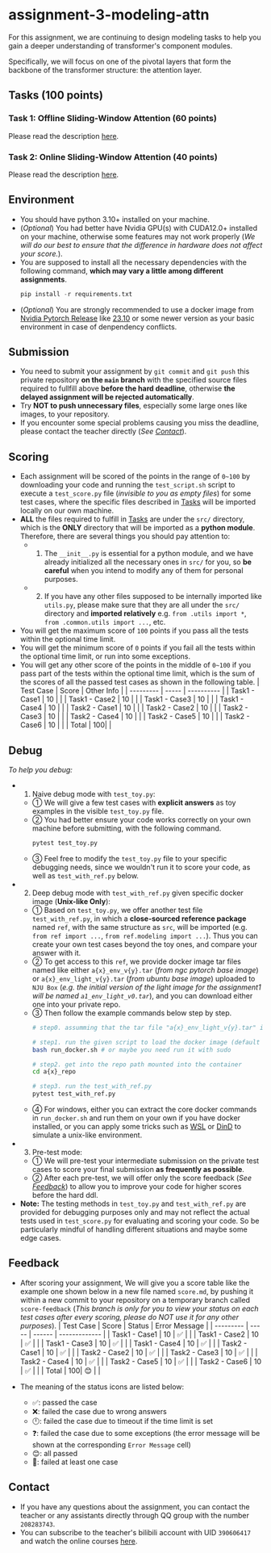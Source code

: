 # assignment-3-modeling-attn
For this assignment, we are continuing to design modeling tasks to help you gain a deeper understanding of transformer's component modules. 

Specifically, we will focus on one of the pivotal layers that form the backbone of the transformer structure: the attention layer.


## Tasks (100 points)

### Task 1: Offline Sliding-Window Attention (60 points)

Please read the description [here](./tasks/task1.md).

### Task 2: Online Sliding-Window Attention (40 points)

Please read the description [here](./tasks/task2.md).


## Environment

* You should have python 3.10+ installed on your machine.
* (*Optional*) You had better have Nvidia GPU(s) with CUDA12.0+ installed on your machine, otherwise some features may not work properly (*We will do our best to ensure that the difference in hardware does not affect your score.*).
* You are supposed to install all the necessary dependencies with the following command, **which may vary a little among different assignments**.
    ```python
    pip install -r requirements.txt
    ```
* (*Optional*) You are strongly recommended to use a docker image from [Nvidia Pytorch Release](https://docs.nvidia.com/deeplearning/frameworks/pytorch-release-notes/index.html) like [23.10](https://docs.nvidia.com/deeplearning/frameworks/pytorch-release-notes/rel-23-10.html#rel-23-10) or some newer version as your basic environment in case of denpendency conflicts.


## Submission

* You need to submit your assignment by `git commit` and `git push` this private repository **on the `main` branch** with the specified source files required to fullfill above **before the hard deadline**, otherwise **the delayed assignment will be rejected automatically**.
* Try **NOT to push unnecessary files**, especially some large ones like images, to your repository.
* If you encounter some special problems causing you miss the deadline, please contact the teacher directly (*See [Contact](#contact)*).


## Scoring

* Each assignment will be scored of the points in the range of `0~100` by downloading your code and running the `test_script.sh` script to execute a `test_score.py` file (*invisible to you as empty files*) for some test cases, where the specific files described in [Tasks](#tasks) will be imported locally on our own machine.
* **ALL** the files required to fulfill in [Tasks](#tasks) are under the `src/` directory, which is the **ONLY** directory that will be imported as a **python module**. Therefore, there are several things you should pay attention to:
    * 1. The `__init__.py` is essential for a python module, and we have already initialized all the necessary ones in `src/` for you, so **be careful** when you intend to modify any of them for personal purposes.
    * 2. If you have any other files supposed to be internally imported like `utils.py`, please make sure that they are all under the `src/` directory and **imported relatively** e.g. `from .utils import *`,  `from .common.utils import ...`, etc.
* You will get the maximum score of `100` points if you pass all the tests within the optional time limit.
* You will get the minimum score of `0` points if you fail all the tests within the optional time limit, or run into some exceptions.
* You will get any other score of the points in the middle of `0~100` if you pass part of the tests within the optional time limit, which is the sum of the scores of all the passed test cases as shown in the following table.
    | Test Case | Score | Other Info |
    | --------- | ----- | ---------- |
    | Task1 - Case1 | 10 |  |
    | Task1 - Case2 | 10 |  |
    | Task1 - Case3 | 10 |  |
    | Task1 - Case4 | 10 |  |
    | Task2 - Case1 | 10 |  |
    | Task2 - Case2 | 10 |  |
    | Task2 - Case3 | 10 |  |
    | Task2 - Case4 | 10 |  |
    | Task2 - Case5 | 10 |  |
    | Task2 - Case6 | 10 |  |
    | Total         | 100|  |


## Debug

*To help you debug:*

* 1. Naive debug mode with `test_toy.py`:
    * ① We will give a few test cases with **explicit answers** as toy examples in the visible `test_toy.py` file.
    * ② You had better ensure your code works correctly on your own machine before submitting, with the following command.
        ```sh
        pytest test_toy.py
        ```
    * ③ Feel free to modify the `test_toy.py` file to your specific debugging needs, since we wouldn't run it to score your code, as well as `test_with_ref.py` below.
* 2. Deep debug mode with `test_with_ref.py` given specific docker image (**Unix-like Only**):
    * ① Based on `test_toy.py`, we offer another test file `test_with_ref.py`, in which a **close-sourced reference package** named `ref`, with the same structure as `src`, will be imported (e.g. `from ref import ...`, `from ref.modeling import ...`). Thus you can create your own test cases beyond the toy ones, and compare your answer with it.
    * ② To get access to this `ref`, we provide docker image tar files named like either `a{x}_env_v{y}.tar` (*from ngc pytorch base image*) or `a{x}_env_light_v{y}.tar` (*from ubuntu base image*) uploaded to `NJU Box` (*e.g. the initial version of the light image for the assignment1 will be named `a1_env_light_v0.tar`*), and you can download either one into your private repo.
    * ③ Then follow the example commands below step by step.
        ```sh
        # step0. assumming that the tar file "a{x}_env_light_v{y}.tar" is already downloaded into your private repo
        
        # step1. run the given script to load the docker image (default the light one) and execute the container
        bash run_docker.sh # or maybe you need run it with sudo

        # step2. get into the repo path mounted into the container
        cd a{x}_repo

        # step3. run the test_with_ref.py
        pytest test_with_ref.py
        ```
    * ④ For windows, either you can extract the core docker commands in `run_docker.sh` and run them on your own if you have docker installed, or you can apply some tricks such as [WSL](https://learn.microsoft.com/en-us/windows/wsl/about) or [DinD](https://jpetazzo.github.io/2015/09/03/do-not-use-docker-in-docker-for-ci/) to simulate a unix-like environment.
* 3. Pre-test mode:
    * ① We will pre-test your intermediate submission on the private test cases to score your final submission **as frequently as possible**.
    * ② After each pre-test, we will offer only the score feedback (*See [Feedback](#feedback)*) to allow you to improve your code for higher scores before the hard ddl.
* **Note:** The testing methods in `test_toy.py` and `test_with_ref.py` are provided for debugging purposes only and may not reflect the actual tests used in `test_score.py` for evaluating and scoring your code. So be particularly mindful of handling different situations and maybe some edge cases.


## Feedback

* After scoring your assignment, We will give you a score table like the example one shown below in a new file named `score.md`, by pushing it within a new commit to your repository on a temporary branch called `score-feedback` (*This branch is only for you to view your status on each test cases after every scoring, please do NOT use it for any other purposes*).
    | Test Case | Score | Status | Error Message |
    | --------- | ----- | ------ | ------------- |
    | Task1 - Case1 | 10 | ✅ | |
    | Task1 - Case2 | 10 | ✅ | |
    | Task1 - Case3 | 10 | ✅ | |
    | Task1 - Case4 | 10 | ✅ | |
    | Task2 - Case1 | 10 | ✅ | |
    | Task2 - Case2 | 10 | ✅ | |
    | Task2 - Case3 | 10 | ✅ | |
    | Task2 - Case4 | 10 | ✅ | |
    | Task2 - Case5 | 10 | ✅ | |
    | Task2 - Case6 | 10 | ✅ | |
    | Total         | 100| 😊 | |

* The meaning of the status icons are listed below:
    * ✅: passed the case
    * ❌: failed the case due to wrong answers
    * 🕛: failed the case due to timeout if the time limit is set
    * ❓: failed the case due to some exceptions (the error message will be shown at the corresponding `Error Message` cell)
    * 😊: all passed
    * 🥺: failed at least one case



## Contact

* If you have any questions about the assignment, you can contact the teacher or any assistants directly through QQ group with the number `208283743`.
* You can subscribe to the teacher's bilibili account with UID `390606417` and watch the online courses [here](https://space.bilibili.com/390606417/channel/collectiondetail?sid=3771310).